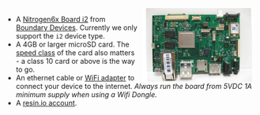 <img height=150px style="float: right;padding-left: 10px;" src="/img/nitrogen6x.jpg">


* A [Nitrogen6x Board i2][nitrogen6x-link] from [Boundary Devices][boundary-devices-link]. Currently we only support the `i2` device type.
* A 4GB or larger microSD card. The [speed class][sdSpeed] of the card also matters - a class 10 card or above is the way to go.
* An ethernet cable or [WiFi adapter][wifi] to connect your device to the internet. *Always run the board from 5VDC 1A minimum supply when using a Wifi Dongle.*
* A [resin.io account][link-to-signup].

[nitrogen6x-link]:http://boundarydevices.com/product/nitrogen6x-board-imx6-arm-cortex-a9-sbc/
[boundary-devices-link]:http://boundarydevices.com/product/nitrogen6x-board-imx6-arm-cortex-a9-sbc/
[sdSpeed]:https://en.wikipedia.org/wiki/Secure_Digital#Speed_class_rating
[link-to-signup]:dashboard.resin.io/signup
[wifi]:/deployment/network